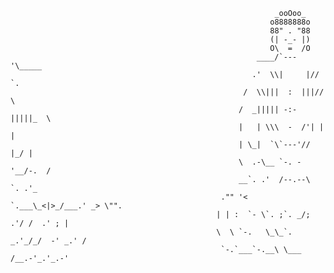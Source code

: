 




                                                               _ooOoo_	     
                                                              o8888888o
                                                              88" . "88
                                                              (| -_- |)
                                                              O\  =  /O
                                                           ____/`---'\_____
                                                          .'  \\|     |//  `.
                                                        /  \\|||  :  |||//  \
                                                       /  _||||| -:- |||||_  \
                                                       |   | \\\  -  /'| |   |
                                                       | \_|  `\`---'//  |_/ |
                                                       \  .-\__ `-. -'__/-.  /
                                                       __`. .'  /--.--\  `. .'_
                                                   ."" '<  `.___\_<|>_/___.' _> \"".	
                                                  | | :  `- \`. ;`. _/; .'/ /  .' ; |	
                                                  \  \ `-.   \_\_`. _.'_/_/  -' _.' /
                                                   `-.`___`-.__\ \___  /__.-'_.'_.-'




